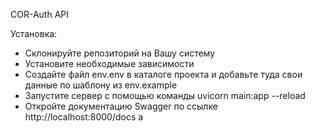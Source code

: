 COR-Auth API


Установка:
- Склонируйте репозиторий на Вашу систему
- Установите необходимые зависимости
- Создайте файл env.env в каталоге проекта и добавьте туда свои данные по шаблону из env.example
- Запустите сервер с помощью команды uvicorn main:app --reload
- Откройте документацию Swagger по ссылке http://localhost:8000/docs а